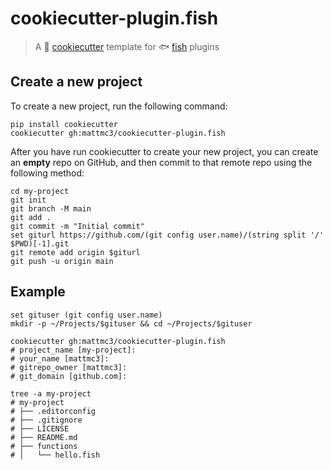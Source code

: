 # cookiecutter-plugin.fish

> A :cookie: [cookiecutter] template for :fish: [fish] plugins

## Create a new project

To create a new project, run the following command:

```fish
pip install cookiecutter
cookiecutter gh:mattmc3/cookiecutter-plugin.fish
```

After you have run cookiecutter to create your new project, you can create an **empty** repo on GitHub, and then commit to that remote repo using the following method:

```fish
cd my-project
git init
git branch -M main
git add .
git commit -m "Initial commit"
set giturl https://github.com/(git config user.name)/(string split '/' $PWD)[-1].git
git remote add origin $giturl
git push -u origin main
```

## Example

```fish
set gituser (git config user.name)
mkdir -p ~/Projects/$gituser && cd ~/Projects/$gituser

cookiecutter gh:mattmc3/cookiecutter-plugin.fish
# project_name [my-project]:
# your_name [mattmc3]:
# gitrepo_owner [mattmc3]:
# git_domain [github.com]:

tree -a my-project
# my-project
# ├── .editorconfig
# ├── .gitignore
# ├── LICENSE
# ├── README.md
# ├── functions
# │   └── hello.fish
```

[cookiecutter]: https://github.com/cookiecutter/cookiecutter
[fish]: https://fishshell.com
